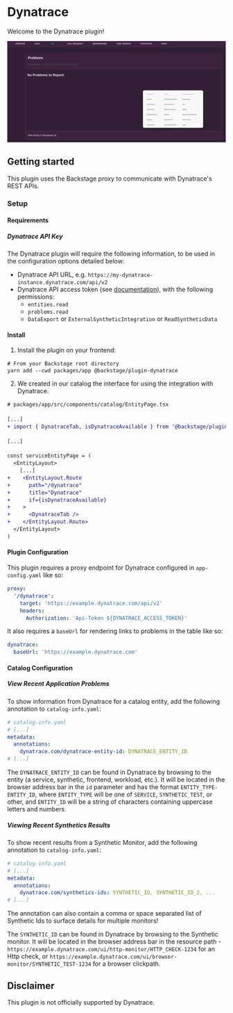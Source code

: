 # Dynatrace

Welcome to the Dynatrace plugin!

![Example of the Dynatrace plugin](./assets/plugin.png)

## Getting started

This plugin uses the Backstage proxy to communicate with Dynatrace's REST APIs.

### Setup

#### Requirements

##### Dynatrace API Key

The Dynatrace plugin will require the following information, to be used in the configuration options detailed below:

- Dynatrace API URL, e.g. `https://my-dynatrace-instance.dynatrace.com/api/v2`
- Dynatrace API access token (see [documentation](https://www.dynatrace.com/support/help/dynatrace-api/basics/dynatrace-api-authentication)), with the following permissions:
  - `entities.read`
  - `problems.read`
  - `DataExport` or `ExternalSyntheticIntegration` or `ReadSyntheticData`

#### Install

1. Install the plugin on your frontend:

```
# From your Backstage root directory
yarn add --cwd packages/app @backstage/plugin-dynatrace
```

2. We created in our catalog the interface for using the integration with Dynatrace.

```diff
# packages/app/src/components/catalog/EntityPage.tsx

[...]
+ import { DynatraceTab, isDynatraceAvailable } from '@backstage/plugin-dynatrace'

[...]

const serviceEntityPage = (
  <EntityLayout>
    [...]
+    <EntityLayout.Route
+      path="/dynatrace"
+      title="Dynatrace"
+      if={isDynatraceAvailable}
+    >
+      <DynatraceTab />
+    </EntityLayout.Route>
  </EntityLayout>
)

```

#### Plugin Configuration

This plugin requires a proxy endpoint for Dynatrace configured in `app-config.yaml` like so:

```yaml
proxy:
  '/dynatrace':
    target: 'https://example.dynatrace.com/api/v2'
    headers:
      Authorization: 'Api-Token ${DYNATRACE_ACCESS_TOKEN}'
```

It also requires a `baseUrl` for rendering links to problems in the table like so:

```yaml
dynatrace:
  baseUrl: 'https://example.dynatrace.com'
```

#### Catalog Configuration

##### View Recent Application Problems

To show information from Dynatrace for a catalog entity, add the following annotation to `catalog-info.yaml`:

```yaml
# catalog-info.yaml
# [...]
metadata:
  annotations:
    dynatrace.com/dynatrace-entity-id: DYNATRACE_ENTITY_ID
# [...]
```

The `DYNATRACE_ENTITY_ID` can be found in Dynatrace by browsing to the entity (a service, synthetic, frontend, workload, etc.). It will be located in the browser address bar in the `id` parameter and has the format `ENTITY_TYPE-ENTITY_ID`, where `ENTITY_TYPE` will be one of `SERVICE`, `SYNTHETIC_TEST`, or other, and `ENTITY_ID` will be a string of characters containing uppercase letters and numbers.

##### Viewing Recent Synthetics Results

To show recent results from a Synthetic Monitor, add the following annotation to `catalog-info.yaml`:

```yaml
# catalog-info.yaml
# [...]
metadata:
  annotations:
    dynatrace.com/synthetics-ids: SYNTHETIC_ID, SYNTHETIC_ID_2, ...
# [...]
```

The annotation can also contain a comma or space separated list of Synthetic Ids to surface details for multiple monitors!

The `SYNTHETIC_ID` can be found in Dynatrace by browsing to the Synthetic monitor. It will be located in the browser address bar in the resource path - `https://example.dynatrace.com/ui/http-monitor/HTTP_CHECK-1234` for an Http check, or `https://example.dynatrace.com/ui/browser-monitor/SYNTHETIC_TEST-1234` for a browser clickpath.

## Disclaimer

This plugin is not officially supported by Dynatrace.

